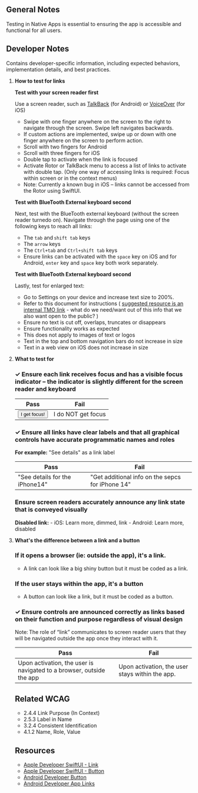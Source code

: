 ## General Notes

Testing in Native Apps is essential to ensuring the app is accessible and functional for all users.

## Developer Notes

Contains developer-specific information, including expected behaviors, implementation details, and
best practices.

1. **How to test for links**

   **Test with your screen reader first**

   Use a screen reader, such as [TalkBack](https://www.nvaccess.org/) (for Android) or [VoiceOver](https://www.apple.com/accessibility/mac/vision/) (for iOS)

   - Swipe with one finger anywhere on the screen to the right to navigate through the screen. Swipe left navigates backwards.
   - If custom actions are implemented, swipe up or down with one finger anywhere on the screen to perform action.
   - Scroll with two fingers for Android 
   - Scroll with three fingers for iOS
   - Double tap to activate when the link is focused
   - Activate Rotor or TalkBack menu to access a list of links to activate with double tap. (Only one way of accessing links is required: Focus within screen or in the context menus)
   - Note: Currently a known bug in iOS – links cannot be accessed from the Rotor using SwiftUI.

   **Test with BlueTooth External keyboard second**

    Next, test with the BlueTooth external keyboard (without the screen reader turnedo on).
    Navigate through the page using one of the following keys to reach all links: 

   - The `tab` and `shift tab` keys
   - The `arrow` keys
   - The `Ctrl+tab` and `Ctrl+shift tab` keys
   - Ensure links can be activated with the `space` key on iOS and for Android, `enter` key and `space` key both work separately.

   **Test with BlueTooth External keyboard second**

   Lastly, test for enlarged text:
   - Go to Settings on your device and increase text size to 200%. 
   - Refer to this document for instructions ( [suggested resource is an internal TMO link](https://tmobileusa.sharepoint.com/sites/arc/SitePages/Native-App-Testers.aspx#large-text) - what do we need/want out of this info that we also want open to the public? )
   - Ensure no text is cut off, overlaps, truncates or disappears 
   - Ensure functionality works as expected 
   - This does not apply to images of text or logos 
   - Text in the top and bottom navigation bars do not increase in size 
   - Text in a web view on iOS does not increase in size

2. **What to test for**

   <div class="how-to-test-checklist-item">
   <h3>✓ Ensure each link receives focus and has a visible focus indicator – the indicator is slightly different for the screen reader and keyboard</h3>
   <div class="table-wrapper">
   <table>
   <thead>
   <th scope="col">
   Pass
   </th>
   <th scope="col">
   Fail
   </th>
   </thead>
   <tbody>
   <tr>
   <td>
   <button class="Magentaa11y-button Magentaa11y-button--primary">I get focus!</button>
   </td>
   <td>
   <div class="Magentaa11y-button Magentaa11y-button--primary">I do NOT get focus</div>
   </td>
   </tr>
   </tbody>
   </table>
   </div>
   </div>

   <div class="how-to-test-checklist-item">
   <h3>✓ Ensure all links have clear labels and that all graphical controls have accurate programmatic names and roles</h3>
   <p><strong>For example:</strong> "See details" as a link label</p>
   <div class="table-wrapper">
   <table>
   <thead>
   <th scope="col">
      Pass
   </th>
   <th scope="col">
      Fail
   </th>
   </thead>
   <tbody>
   <tr>
   <td>
   "See details for the iPhone14"
   </td>
   <td>
   "Get additional info on the sepcs for iPhone 14"
   </td>
   </tr>
   </tbody>
   </table>
   </div>
   </div>

   <div class="how-to-test-checklist-item">
   <h3>Ensure screen readers accurately announce any link state that is conveyed visually </h3>
   <p><strong>Disabled link:</strong> 
   - iOS: Learn more, dimmed, link
   - Android: Learn more, disabled
   </p>
   </div>

3. **What's the difference between a link and a button**

   ### If it opens a browser (ie: outside the app), it's a link.

   - A link can look like a big shiny button but it must be coded as a link.

   ### If the user stays within the app, it's a button
   - A button can look like a link, but it must be coded as a button.

   <div class="how-to-test-checklist-item">
   <h3>✓ Ensure controls are announced correctly as links based on their function and purpose regardless of visual design</h3>
   <p>Note: The role of “link” communicates to screen reader users that they will be navigated outside the app once they interact with it. </p>
   <div class="table-wrapper">
   <table class="column-2">
   <thead>
   <tr><th scope="col">
      Pass
   </th>
   <th scope="col">
      Fail
   </th>
   </tr></thead>
   <tbody>
   <tr>
   <td>
   Upon activation, the user is navigated to a browser, outside the app
   </td>
   <td>
   Upon activation, the user stays within the app.
   </td>
   </tr> 
   </tbody>
   </table>
   </div>
   </div>

   ## Related WCAG

   - 2.4.4 Link Purpose (In Context)
   - 2.5.3 Label in Name
   - 3.2.4 Consistent Identification
   - 4.1.2 Name, Role, Value

   ## Resources

   - [Apple Developer SwiftUI - Link](https://developer.apple.com/documentation/swiftui/link)
   - [Apple Developer SwiftUI - Button](https://developer.apple.com/documentation/swiftui/button)
   - [Android Developer Button](https://developer.android.com/reference/android/widget/Button)
   - [Android Developer App Links](https://developer.android.com/training/app-links)
